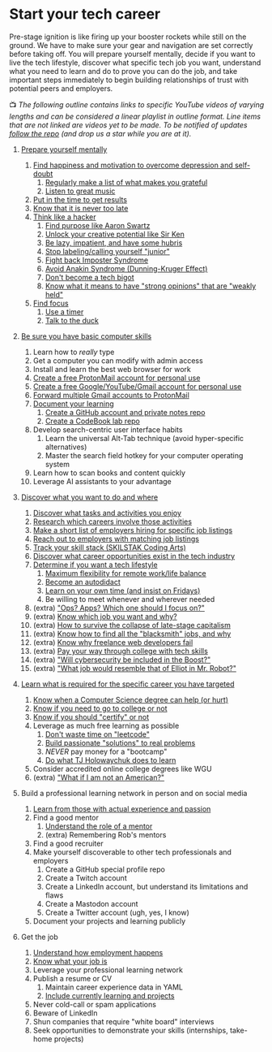 # Start your tech career

Pre-stage ignition is like firing up your booster rockets while still on the ground. We have to make sure your gear and navigation are set correctly before taking off. You will prepare yourself mentally, decide if you want to live the tech lifestyle, discover what specific tech job you want, understand what you need to learn and do to prove you can do the job, and take important steps immediately to begin building relationships of trust with potential peers and employers.

📺 *The following outline contains links to specific YouTube videos of varying lengths and can be considered a linear playlist in outline format. Line items that are not linked are videos yet to be made. To be notified of updates [follow the repo](https://github.com/rwxrob/skilstak/subscription) (and drop us a star while you are at it).*

1. [Prepare yourself mentally](https://youtu.be/DhjQV34TDHA)
    1. [Find happiness and motivation to overcome depression and self-doubt](https://youtu.be/Dk_uJDAYV2I)
        1. [Regularly make a list of what makes you grateful](https://youtu.be/zXcQ_c4EYKE)
        1. [Listen to great music](https://youtu.be/DNosRGLD_mE)
    1. [Put in the time to get results](https://youtu.be/AQCYo3EOjZc)
    1. [Know that it is never too late](https://youtu.be/lSjJOp1R_Qs)
    1. [Think like a hacker](https://youtu.be/QhtF0b4hwms)
        1. [Find purpose like Aaron Swartz](https://youtu.be/9vz06QO3UkQ)
        1. [Unlock your creative potential like Sir Ken](https://youtu.be/XSu38uFEVuI)
        1. [Be lazy, impatient, and have some hubris](https://youtu.be/NVtdB2rwxsc)
        1. [Stop labeling/calling yourself "junior"](https://youtu.be/RQWahCDtoTU)
        1. [Fight back Imposter Syndrome](https://youtu.be/NqTb3rwO08Q)
        1. [Avoid Anakin Syndrome (Dunning-Kruger Effect)](https://youtu.be/HM7oFAGB4Ws)
        1. [Don't become a tech bigot](https://youtu.be/ZiDl3hts-UE)
        1. [Know what it means to have "strong opinions" that are "weakly held"](https://youtu.be/mSAJGC4Rm0E)
    1. [Find focus](https://youtu.be/XEnlJfzYCcc)
        1. [Use a timer](https://youtu.be/_m1xN8kqsBQ)
        1. [Talk to the duck](https://youtu.be/9qC7zW0WnyA)

1. [Be sure you have basic computer skills](https://youtu.be/ZeKEUgHW3dE) 
    1. Learn how to *really* type
    1. Get a computer you can modify with admin access
    1. Install and learn the best web browser for work
    1. [Create a free ProtonMail account for personal use](https://youtu.be/MSH_gJtqBSg)
    1. [Create a free Google/YouTube/Gmail account for personal use](https://youtu.be/yAe4ZJvqeC4)
    1. [Forward multiple Gmail accounts to ProtonMail](https://youtu.be/8A_8g5oiokc)
    1. [Document your learning](https://youtu.be/jD_MAEKMOQo)
        1. [Create a GitHub account and private notes repo](https://youtu.be/0RnvLIDboNQ)
        1. [Create a CodeBook lab repo](https://youtu.be/UTmQLddjPTU)
    1. Develop search-centric user interface habits
        1. Learn the universal Alt-Tab technique (avoid hyper-specific alternatives)
        1. Master the search field hotkey for your computer operating system
    1. Learn how to scan books and content quickly
    1. Leverage AI assistants to your advantage

1. [Discover what you want to do and where](https://youtu.be/7bgS6KNVa64)
    1. [Discover what tasks and activities you enjoy](https://youtu.be/CFjH2rnAgWI)
    1. [Research which careers involve those activities](https://youtu.be/IMEiz40CfMQ)
    1. [Make a short list of employers hiring for specific job listings](https://youtu.be/bak14TNzZOE)
    1. [Reach out to employers with matching job listings](https://youtu.be/fcCiH1YWYW4)
    1. [Track your skill stack (SKILSTAK Coding Arts)](https://youtu.be/prClPvCF1Cw)
    1. [Discover what career opportunities exist in the tech industry](https://youtu.be/x4B02-qpaf8)
    1. [Determine if you want a tech lifestyle](https://youtu.be/yvGhmx4mtJI)
        1. [Maximum flexibility for remote work/life balance](https://youtu.be/j-RTnJ5jluY)
        1. [Become an autodidact](https://youtu.be/3Q7gaC77xzc)
        1. [Learn on your own time (and insist on Fridays)](https://youtu.be/Z5y4gDdNoUg)
        1. Be willing to meet whenever and wherever needed
    1. (extra) ["Ops? Apps? Which one should I focus on?"](https://youtu.be/5K4ug6rBZHk)
    1. (extra) [Know which job you want and why?](https://youtu.be/d2EwuxQHV6Y)
    1. (extra) [How to survive the collapse of late-stage capitalism](https://youtu.be/nF76zlqWjk4)
    1. (extra) [Know how to find all the "blacksmith" jobs, and why](https://youtu.be/TrFGCPqpPcU)
    1. (extra) [Know why freelance web developers fail](https://youtu.be/iS2T0b1nq8Y)
    1. (extra) [Pay your way through college with tech skills](https://youtu.be/tkMyGgbWNkc)
    1. (extra) ["Will cybersecurity be included in the Boost?"](https://youtu.be/htfy4I99guM)
    1. (extra) ["What job would resemble that of Elliot in Mr. Robot?"](https://youtu.be/ZDiYnf4nVU8)

1. [Learn what is required for the specific career you have targeted](https://youtu.be/tkMyGgbWNkc)
    1. [Know when a Computer Science degree can help (or hurt)](https://youtu.be/E7Cz6SfC6fU)
    1. [Know if you need to go to college or not](https://youtu.be/bDUTVD_uels)
    1. [Know if you should "certify" or not](https://youtu.be/ZDbQ9-QJIhQ)
    1. Leverage as much free learning as possible
        1. [Don't waste time on "leetcode"](https://youtu.be/NP07mRONat8)
        1. [Build passionate "solutions" to real problems](https://youtu.be/T_keQlQVOWo)
        1. *NEVER* pay money for a "bootcamp"
        1. [Do what TJ Holowaychuk does to learn](https://youtu.be/8bukMVraTME)
    1. Consider accredited online college degrees like WGU
    1. (extra) ["What if I am not an American?"](https://youtu.be/CF7sS6uIgAM)

1. Build a professional learning network in person and on social media
    1. [Learn from those with actual experience and passion](https://youtu.be/DMZd535WTkY)
    1. Find a good mentor
        1. [Understand the role of a mentor](https://youtu.be/egKt0EMhiR8)
        1. (extra) Remembering Rob's mentors
    1. Find a good recruiter
    1. Make yourself discoverable to other tech professionals and employers
        1. Create a GitHub special profile repo
        1. Create a Twitch account
        1. Create a LinkedIn account, but understand its limitations and flaws
        1. Create a Mastodon account
        1. Create a Twitter account (ugh, yes, I know)
    1. Document your projects and learning publicly

1. Get the job
    1. [Understand how employment happens](https://youtu.be/R1zNB9atsto)
    1. [Know what your job is](https://youtu.be/bdXhxDbw6GM)
    1. Leverage your professional learning network
    1. Publish a resume or CV
        1. Maintain career experience data in YAML
        1. [Include currently learning and projects](https://youtu.be/JuZztAYpoSo)
    1. Never cold-call or spam applications
    1. Beware of LinkedIn
    1. Shun companies that require "white board" interviews
    1. Seek opportunities to demonstrate your skills (internships, take-home projects)

